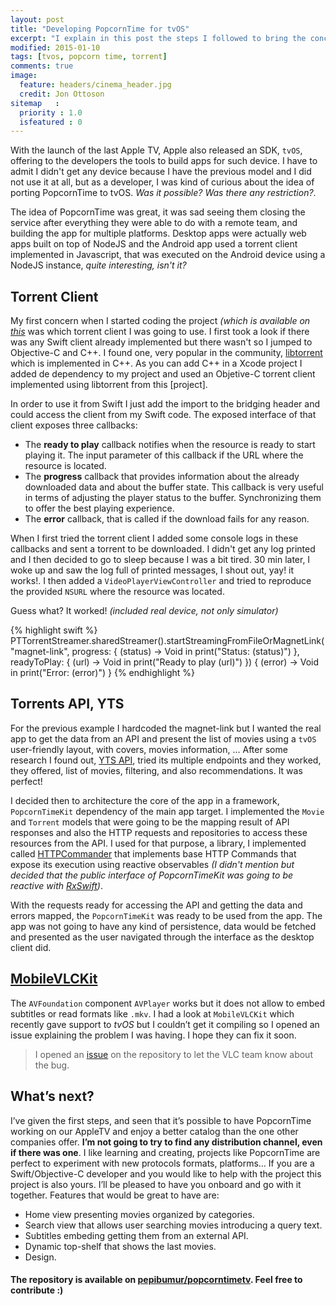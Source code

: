 ```yaml
---
layout: post
title: "Developing PopcornTime for tvOS"
excerpt: "I explain in this post the steps I followed to bring the concept of PopcornTime to tvOS and offering torrent video streaming in the last Apple TV device."
modified: 2015-01-10
tags: [tvos, popcorn time, torrent]
comments: true
image:
  feature: headers/cinema_header.jpg
  credit: Jon Ottoson
sitemap   :
  priority : 1.0
  isfeatured : 0
---
```


With the launch of the last Apple TV, Apple also released an SDK, `tvOS`, offering to the developers the tools to build apps for such device. I have to admit I didn't get any device because I have the previous model and I did not use it at all, but as a developer, I was kind of curious about the idea of porting PopcornTime to tvOS. *Was it possible? Was there any restriction?*.

The idea of PopcornTime was great, it was sad seeing them closing the service after everything they were able to do with a remote team, and building the app for multiple platforms. Desktop apps were actually web apps built on top of NodeJS and the Android app used a torrent client implemented in Javascript, that was executed on the Android device using a NodeJS instance, *quite interesting, isn't it?*

## Torrent Client

My first concern when I started coding the project *(which is available on [this](https://github.com/pepibumur/popcorntimetv)*  was which torrent client I was going to use. I first took a look if there was any Swift client already implemented but there wasn't so I jumped to Objective-C and C++. I found one, very popular in the community, [libtorrent](http://www.libtorrent.org/) which is implemented in C++. As you can add C++ in a Xcode project I added de dependency to my project and used an Objetive-C torrent client implemented using libtorrent from this [project].

In order to use it from Swift I just add the import to the bridging header and could access the client from my Swift code. The exposed interface of that client exposes three callbacks:

- The **ready to play** callback notifies when the resource is ready to start playing it. The input parameter of this callback if the URL where the resource is located.
- The **progress** callback that provides information about the already downloaded data and about the buffer state. This callback is very useful in terms of adjusting the player status to the buffer. Synchronizing them to offer the best playing experience.
- The **error** callback, that is called if the download fails for any reason.

When I first tried the torrent client I added some console logs in these callbacks and sent a torrent to be downloaded. I didn't get any log printed and I then decided to go to sleep because I was a bit tired. 30 min later, I woke up and saw the log full of printed messages, I shout out, yay! it works!. I then added a `VideoPlayerViewController` and tried to reproduce the provided `NSURL` where the resource was located.

Guess what? It worked! *(included real device, not only simulator)*

{% highlight swift %}
PTTorrentStreamer.sharedStreamer().startStreamingFromFileOrMagnetLink("magnet-link", progress: { (status) -\> Void in
   print("Status: \(status)")
}, readyToPlay: { (url) -\> Void in
   print("Ready to play \(url)")
}) { (error) -\> Void in
   print("Error: \(error)")
}
{% endhighlight %}

## Torrents API, YTS
For the previous example I hardcoded the magnet-link but I wanted the real app to get the data from an API and present the list of movies using a `tvOS` user-friendly layout, with covers, movies information, ... After some research I found out, [YTS API](https://yts.ag/api), tried its multiple endpoints and they worked, they offered, list of movies, filtering, and also recommendations. It was perfect!

I decided then to architecture the core of the app in a framework, `PopcornTimeKit` dependency of the main app target. I implemented the `Movie` and `Torrent` models that were going to be the mapping result of API responses and also the HTTP requests and repositories to access these resources from the API. I used for that purpose, a library, I implemented called [HTTPCommander](https://github.com/swiftreactive/httpcommander) that implements base HTTP Commands that expose its execution using reactive observables *(I didn't mention but decided that the public interface of PopcornTimeKit was going to be reactive with [RxSwift](https://github.com/reactivex/rxswift))*.

With the requests ready for accessing the API and getting the data and errors mapped, the `PopcornTimeKit` was ready to be used from the app. The app was not going to have any kind of persistence, data would be fetched and presented as the user navigated through the interface as the desktop client did.

## [MobileVLCKit](https://code.videolan.org/videolan/VLCKit)
The `AVFoundation` component `AVPlayer` works but it does not allow to embed subtitles or read formats like `.mkv`. I had a look at `MobileVLCKit` which recently gave support to *tvOS* but I couldn’t get it compiling so I opened an issue explaining the problem I was having. I hope they can fix it soon.

> I opened an [issue](https://code.videolan.org/videolan/VLCKit/issues/15) on the repository to let the VLC team know about the bug.

## What’s next?
I’ve given the first steps, and seen that it’s possible to have PopcornTime working on our AppleTV and enjoy a better catalog than the one other companies offer. **I’m not going to try to find any distribution channel, even if there was one**. I like learning and creating, projects like PopcornTime are perfect to experiment with new protocols formats, platforms… If you are a Swift/Objective-C developer and you would like to help with the project this project is also yours. I’ll be pleased to have you onboard and go with it together. Features that would be great to have are:

- Home view presenting movies organized by categories.
- Search view that allows user searching movies introducing a query text.
- Subtitles embeding getting them from an external API.
- Dynamic top-shelf that shows the last movies.
- Design.

#### The repository is available on [pepibumur/popcorntimetv](https://github.com/pepibumur/popcorntimetv). Feel free to contribute :)
